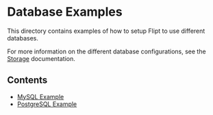 # Database Examples

This directory contains examples of how to setup Flipt to use different databases.

For more information on the different database configurations, see the [Storage](https://www.flipt.io/docs/configuration/storage) documentation.

## Contents

* [MySQL Example](mysql/README.md)
* [PostgreSQL Example](postgres/README.md)
